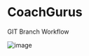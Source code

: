 # CoachGurus

GIT Branch Workflow

![image](https://user-images.githubusercontent.com/107014620/172281264-ac2f5a9a-4316-43d0-bbaa-cdb9cf0798d0.png)
